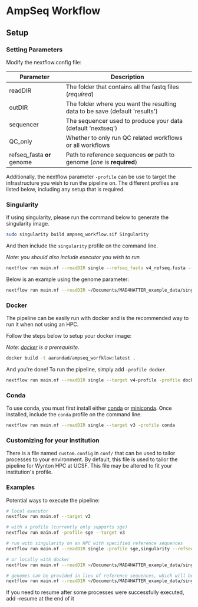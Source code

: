 # AmpSeq Workflow

## Setup

### Setting Parameters

Modify the nextflow.config file:

|Parameter|Description|
|---|---|
|readDIR|The folder that contains all the fastq files (*required*)|
|outDIR|The folder where you want the resulting data to be save (default 'results')|
|sequencer|The sequencer used to produce your data (default 'nextseq')|
|QC_only|Whether to only run QC related workflows or all workflows|
|refseq_fasta **or** genome|Path to reference sequences **or** path to genome (*one* is **required**)|

Additionally, the nextflow parameter `-profile` can be use to target the infrastructure you wish to run the pipeline on. The different profiles are listed below, including any setup that is required.

### Singularity

If using singularity, please run the command below to generate the singularity image.

```bash
sudo singularity build ampseq_workflow.sif Singularity
```

And then include the `singularity` profile on the command line. 

*Note: you should also include executor you wish to run*

```bash
nextflow run main.nf --readDIR single --refseq_fasta v4_refseq.fasta --target v4 -profile sge,singularity -c conf/custom.config
```

Below is an example using the genome parameter:

```bash
nextflow run main.nf --readDIR ~/Documents/MAD4HATTER_example_data/single -w ~/Documents/work --target v4 -profile sge,singularity --genome PlasmoDB-59_Pfalciparum3D7_Genome.fasta -c conf/custom.config
```

### Docker

The pipeline can be easily run with docker and is the recommended way to run it when not using an HPC.

Follow the steps below to setup your docker image:

*Note: [docker](https://www.docker.com/) is a prerequisite.*

```bash
docker build -t aarandad/ampseq_worfklow:latest .
```

And you're done! To run the pipeline, simply add `-profile docker`. 

```bash
nextflow run main.nf --readDIR single --target v4-profile -profile docker
```

### Conda

To use conda, you must first install either [conda](https://docs.conda.io/en/latest/) or [miniconda](https://docs.conda.io/en/latest/miniconda.html). Once installed, include the `conda` profile on the command line.

```bash
nextflow run main.nf --readDIR single --target v3 -profile conda
```

### Customizing for your institution

There is a file named `custom.config` in `conf/` that can be used to tailor processes to your environment. By default,
this file is used to tailor the pipeline for Wynton HPC at UCSF. This file may be altered to fit your institution's profile.

### Examples 

Potential ways to execute the pipeline:

```bash
# local executor
nextflow run main.nf --target v3

# with a profile (currently only supports sge)
nextflow run main.nf -profile sge --target v3

# run with singularity on an HPC with specified reference sequences
nextflow run main.nf --readDIR single -profile sge,singularity --refseq_fasta v4_refseq.fasta --target v4

# or locally with docker
nextflow run main.nf --readDIR ~/Documents/MAD4HATTER_example_data/single/ --target v4 -profile docker --refseq_fasta v4_refseq.fasta

# genomes can be provided in lieu of reference sequences, which will be generated with the amplicon table
nextflow run main.nf --readDIR ~/Documents/MAD4HATTER_example_data/single/ -w ~/work --target v4 -profile docker --genome PlasmoDB-59_Pfalciparum3D7_Genome.fasta
```

If you need to resume after some processes were successfully executed, add -resume at the end of it

